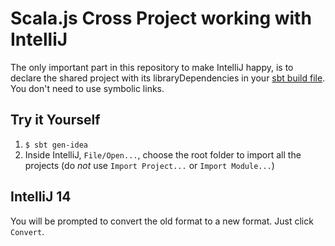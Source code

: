 # Scala.js Cross Project working with IntelliJ

The only important part in this repository to make IntelliJ happy, is to declare the shared project with its libraryDependencies in your [sbt build file](https://github.com/vmunier/scalajs-cross-project-intellij/blob/8c004a5e487d30eecb4c1276fd04ae3c7167ae9e/build.sbt#L13-L15). You don't need to use symbolic links.

## Try it Yourself

1. `$ sbt gen-idea`
2. Inside IntelliJ, `File/Open...`, choose the root folder to import all the projects (do *not* use `Import Project...` or `Import Module...`)

## IntelliJ 14

You will be prompted to convert the old format to a new format. Just click `Convert`.
